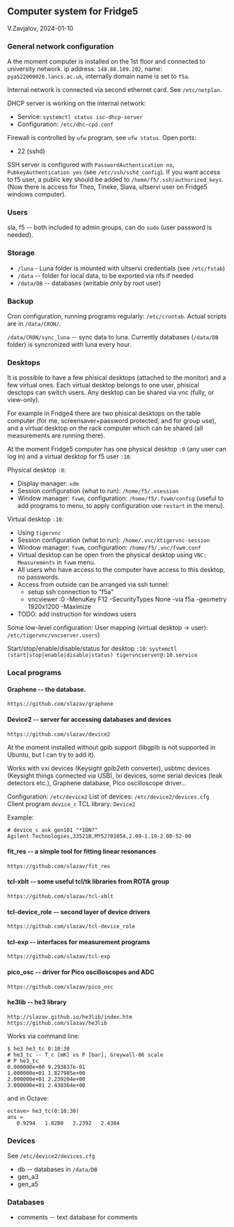 ## Computer system for Fridge5

V.Zavjalov, 2024-01-10

### General network configuration

A the moment computer is installed on the 1st floor and connected to
university network. ip address: `148.88.189.202`, name:
`pya522000026.lancs.ac.uk`, internally domain name is set to `f5a`.

Internal network is connected via second ethernet card.
See `/etc/netplan`.

DHCP server is working on the internal network:
- Service: `systemctl status isc-dhcp-server`
- Configuration: `/etc/dhc~cpd.conf`

Firewall is controlled by `ufw` program, see `ufw status`.
Open ports:
 - 22 (sshd)

SSH server is configured with `PasswordAuthentication no`,
`PubkeyAuthentication yes` (see `/etc/ssh/sshd_config`).
If you want access to f5 user, a public key should be added to
`/home/f5/.ssh/authorized_keys`.
(Now there is access for Theo, Tineke, Slava, ultservi user on Fridge5
windows computer).

### Users

sla, f5 -- both included to admin groups, can do `sudo` (user password is
needed).

### Storage

- `/luna` - Luna folder is mounted with ultservi credentials (see `/etc/fstab`)
- `/data` -- folder for local data, to be exported via nfs if needed
- `/data/DB` -- databases (writable only by root user)

### Backup

Cron configuration, running programs regularly: `/etc/crontab`.
Actual scripts are in `/data/CRON/`.

`/data/CRON/sync_luna` -- sync data to luna. Currently databases
(`/data/DB` folder) is syncronized with luna every hour.

### Desktops

It is possible to have a few phisical desktops (attached to the monitor)
and a few virtual ones. Each virtual desktop belongs to one user,
phisical desctops can switch users. Any desktop can be shared via vnc
(fully, or view-only).

For example in Fridge4 there are two phisical desktops on the table
computer (for me, screensaver+password protected, and for group use), and
a virtual desktop on the rack computer which can be shared (all
measurements are running there).

At the moment Fridge5 computer has one physical desktop `:0` (any user can log in)
and a virtual desktop for f5 user `:10`.

Physical desktop `:0`:
- Display manager: `xdm`
- Session configuration (what to run): `/home/f5/.xsession`
- Window manager: `fvwm`, configuration: `/home/f5/.fvwm/config`
 (useful to add programs to menu, to apply configuration use `restart` in the menu).

Virtual desktop `:10`:
- Using `tigervnc`
- Session configuration (what to run): `/home/.vnc/Xtigervnc-session`
- Window manager: `fvwm`, configuration: `/home/f5/.vnc/fvwm.conf`
- Virtual desktop can be open from the physical desktop using `VNC: Measurements` in `fvwm` menu.
- All users who have access to the computer have access to this desktop, no passwords.
- Access from outside can be arranged via ssh tunnel:
    - setup ssh connection to "f5a"
    - vncviewer :0 -MenuKey F12 -SecurityTypes None -via f5a -geometry 1920x1200 -Maximize
- TODO: add instruction for windows users

Some low-level configuration:
User mapping (virtual desktop -> user):
  `/etc/tigervnc/vncserver.users`)

Start/stop/enable/disable/status for desktop `:10`:
  `systemctl (start|stop|enable|disable|status) tigervncserver@:10.service`


### Local programs

#### Graphene -- the database.
`https://github.com/slazav/graphene`

#### Device2 -- server for accessing databases and devices
`https://github.com/slazav/device2`

At the moment installed without gpib support (libgpib is not supported in
Ubuntu, but I can try to add it).

Works with vxi devices (Keysight gpib2eth converter), usbtmc devices
(Keysight things connected via USB), lxi devices, some serial devices
(leak detectors etc.), Graphene database, Pico oscilloscope driver...

Configuration: `/etc/device2`
List of devices: `/etc/device2/devices.cfg`
Client program `device_c`
TCL library: `Device2`

Example:
```
# device_c ask gen101 "*IDN?"
Agilent Technologies,33521B,MY52701054,2.09-1.19-2.00-52-00
```

#### fit_res -- a simple tool for fitting linear resonances
`https://github.com/slazav/fit_res`

#### tcl-xblt -- some useful tcl/tk libraries from ROTA group
`https://github.com/slazav/tcl-xblt`

#### tcl-device_role -- second layer of device drivers
`https://github.com/slazav/tcl-device_role`

#### tcl-exp -- interfaces for measurement programs
`https://github.com/slazav/tcl-exp`

#### pico_osc -- driver for Pico oscilloscopes and ADC
`https://github.com/slazav/pico_osc`

#### he3lib -- he3 library
`http://slazav.github.io/he3lib/index.htm`
`https://github.com/slazav/he3lib`

Works via command line:
```
$ he3 he3_tc 0:10:30
# he3_tc -- T_c [mK] vs P [bar], Greywall-86 scale
# P he3_tc
0.000000e+00 9.293837e-01
1.000000e+01 1.827985e+00
2.000000e+01 2.239204e+00
3.000000e+01 2.438364e+00
```

and in Octave:
```
octave> he3_tc(0:10:30) 
ans =
   0.9294   1.8280   2.2392   2.4384
```

### Devices
See `/etc/device2/devices.cfg`

* db -- databases in `/data/DB`
* gen_a3
* gen_a5

### Databases

* comments -- text database for comments

